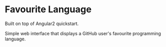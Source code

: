 # Favourite Language

Built on top of Angular2 quickstart.

Simple web interface that displays a GitHub user's favourite programming language.


